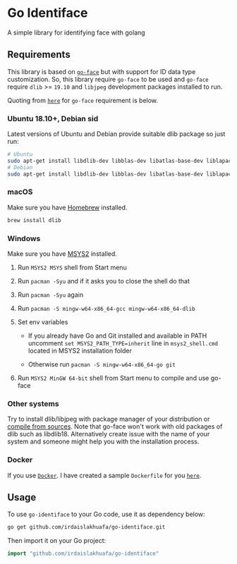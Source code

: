 # Go Identiface

A simple library for identifying face with golang

## Requirements

This library is based on [`go-face`](https://github.com/Kagami/go-face.git) but with support for ID data type customization. So, this library require `go-face` to be used and `go-face` require `dlib` >= `19.10` and `libjpeg` development packages installed to run.

Quoting from [`here`](https://github.com/Kagami/go-face/blob/master/README.md) for `go-face` requirement is below.

### Ubuntu 18.10+, Debian sid

Latest versions of Ubuntu and Debian provide suitable dlib package so just run:

```bash
# Ubuntu
sudo apt-get install libdlib-dev libblas-dev libatlas-base-dev liblapack-dev libjpeg-turbo8-dev
# Debian
sudo apt-get install libdlib-dev libblas-dev libatlas-base-dev liblapack-dev libjpeg62-turbo-dev
```

### macOS

Make sure you have [Homebrew](https://brew.sh) installed.

```bash
brew install dlib
```

### Windows

Make sure you have [MSYS2](https://www.msys2.org) installed.

1. Run `MSYS2 MSYS` shell from Start menu
2. Run `pacman -Syu` and if it asks you to close the shell do that
3. Run `pacman -Syu` again
4. Run `pacman -S mingw-w64-x86_64-gcc mingw-w64-x86_64-dlib`
5. Set env variables

   - If you already have Go and Git installed and available in PATH uncomment
     `set MSYS2_PATH_TYPE=inherit` line in `msys2_shell.cmd` located in MSYS2
     installation folder

   - Otherwise run `pacman -S mingw-w64-x86_64-go git`

6. Run `MSYS2 MinGW 64-bit` shell from Start menu to compile and use go-face

### Other systems

Try to install dlib/libjpeg with package manager of your distribution or
[compile from sources](http://dlib.net/compile.html). Note that go-face won't
work with old packages of dlib such as libdlib18. Alternatively create issue
with the name of your system and someone might help you with the installation
process.

### Docker

If you use [`Docker`](https://www.docker.com/). I have created a sample `Dockerfile` for you [`here`](./Dockerfile).

## Usage

To use `go-identiface` to your Go code, use it as dependency below:

```bash
go get github.com/irdaislakhuafa/go-identiface.git
```

Then import it on your Go project:

```go
import "github.com/irdaislakhuafa/go-identiface"
```

<!-- ## Testing -->
